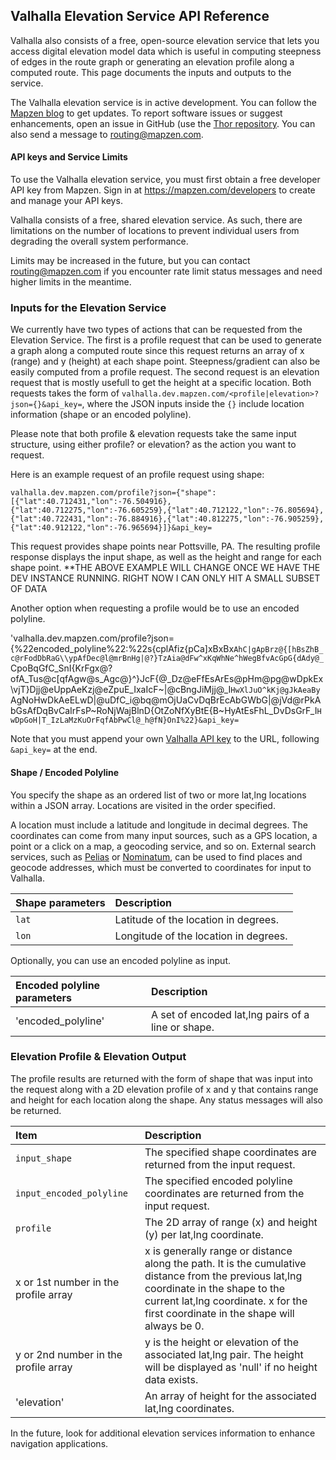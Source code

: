 
## Valhalla Elevation Service API Reference

Valhalla also consists of a free, open-source elevation service that lets you access digital elevation model data which is useful in computing steepness of edges in the route graph or generating an elevation profile along a computed route.  This page documents the inputs and outputs to the service.

The Valhalla elevation service is in active development. You can follow the [Mapzen blog](https://mapzen.com/blog) to get updates. To report software issues or suggest enhancements, open an issue in GitHub (use the [Thor repository](https://github.com/valhalla/skadi). You can also send a message to routing@mapzen.com.

#### API keys and Service Limits

To use the Valhalla elevation service, you must first obtain a free developer API key from Mapzen. Sign in at https://mapzen.com/developers to create and manage your API keys.

Valhalla consists of a free, shared elevation service. As such, there are limitations on the number of locations to prevent individual users from degrading the overall system performance.

Limits may be increased in the future, but you can contact routing@mapzen.com if you encounter rate limit status messages and need higher limits in the meantime.

### Inputs for the Elevation Service

We currently have two types of actions that can be requested from the Elevation Service.  The first is a profile request that can be used to generate a graph along a computed route since this request returns an array of x (range) and y (height) at each shape point.  Steepness/gradient can also be easily computed from a profile request.  The second request is an elevation request that is mostly usefull to get the height at a specific location.  Both requests takes the form of `valhalla.dev.mapzen.com/<profile|elevation>?json={}&api_key=`, where the JSON inputs inside the ``{}`` include location information (shape or an encoded polyline).

Please note that both profile & elevation requests take the same input structure, using either profile? or elevation? as the action you want to request.

Here is an example request of an profile request using shape:

`valhalla.dev.mapzen.com/profile?json={"shape":[{"lat":40.712431,"lon":-76.504916},{"lat":40.712275,"lon":-76.605259},{"lat":40.712122,"lon":-76.805694},{"lat":40.722431,"lon":-76.884916},{"lat":40.812275,"lon":-76.905259},{"lat":40.912122,"lon":-76.965694}]}&api_key= `

This request provides shape points near Pottsville, PA. The resulting profile response displays the input shape, as well as the height and range for each shape point.
**THE ABOVE EXAMPLE WILL CHANGE ONCE WE HAVE THE DEV INSTANCE RUNNING.  RIGHT NOW I CAN ONLY HIT A SMALL SUBSET OF DATA

Another option when requesting a profile would be to use an encoded polyline.

'valhalla.dev.mapzen.com/profile?json={%22encoded_polyline%22:%22s{cplAfiz{pCa]xBxBx`AhC|gApBrz@{[hBsZhB_c@rFodDbRaG\\ypAfDec@l@mrBnHg|@?}TzAia@dFw^xKqWhNe^hWegBfvAcGpG{dAdy@_`CpoBqGfC_SnI{KrFgx@?ofA_Tus@c[qfAgw@s_Agc@}^}JcF{@_Dz@eFfEsArEs@pHm@pg@wDpkEx\\vjT}Djj@eUppAeKzj@eZpuE_IxaIcF~|@cBngJiMjj@_I`HwXlJuO^kKj@gJkAeaBy`AgNoHwDkAeELwD|@uDfC_i@bq@mOjUaCvDqBrEcAbGWbG|@jVd@rPkAbGsAfDqBvCaIrFsP~RoNjWajBlnD{OtZoNfXyBtE{B~HyAtEsFhL_DvDsGrF_I`HwDpGoH|T_IzLaMzKuOrFqfAbPwCl@_h@fN}OnI%22}&api_key= `

Note that you must append your own [Valhalla API key](https://mapzen.com/developers) to the URL, following `&api_key=` at the end.

#### Shape / Encoded Polyline

You specify the shape as an ordered list of two or more lat,lng locations within a JSON array. Locations are visited in the order specified.

A location must include a latitude and longitude in decimal degrees. The coordinates can come from many input sources, such as a GPS location, a point or a click on a map, a geocoding service, and so on. External search services, such as [Pelias](https://github.com/pelias) or [Nominatum](http://wiki.openstreetmap.org/wiki/Nominatim), can be used to find places and geocode addresses, which must be converted to coordinates for input to Valhalla.

| Shape parameters | Description |
| :--------- | :----------- |
| `lat` | Latitude of the location in degrees. |
| `lon` | Longitude of the location in degrees. |

Optionally, you can use an encoded polyline as input.

| Encoded polyline parameters | Description |
| :--------- | :----------- |
| 'encoded_polyline' | A set of encoded lat,lng pairs of a line or shape.|

### Elevation Profile & Elevation Output

The profile results are returned with the form of shape that was input into the request along with a 2D elevation profile of x and y that contains range and height for each location along the shape. Any status messages will also be returned.

| Item | Description |
| :---- | :----------- |
| `input_shape` | The specified shape coordinates are returned from the input request. |
| `input_encoded_polyline` | The specified encoded polyline coordinates are returned from the input request. |
| `profile` | The 2D array of range (x) and height (y) per lat,lng coordinate. |
| x or 1st number in the profile array | x is generally range or distance along the path. It is the cumulative distance from the previous lat,lng coordinate in the shape to the current lat,lng coordinate.  x for the first coordinate in the shape will always be 0. |
| y or 2nd number in the profile array | y is the height or elevation of the associated lat,lng pair. The height will be displayed as 'null' if no height data exists. |
| 'elevation' | An array of height for the associated lat,lng coordinates. |


In the future, look for additional elevation services information to enhance navigation applications.
